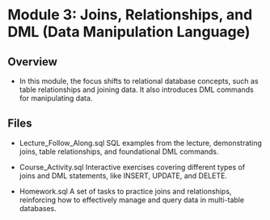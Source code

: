# Module 3: Joins, Relationships, and DML (Data Manipulation Language)

## Overview
  * In this module, the focus shifts to relational database concepts, such as table relationships and joining data. It also introduces DML commands for manipulating data.

## Files
  * Lecture_Follow_Along.sql
SQL examples from the lecture, demonstrating joins, table relationships, and foundational DML commands.

  * Course_Activity.sql
Interactive exercises covering different types of joins and DML statements, like INSERT, UPDATE, and DELETE.

  * Homework.sql
A set of tasks to practice joins and relationships, reinforcing how to effectively manage and query data in multi-table databases.